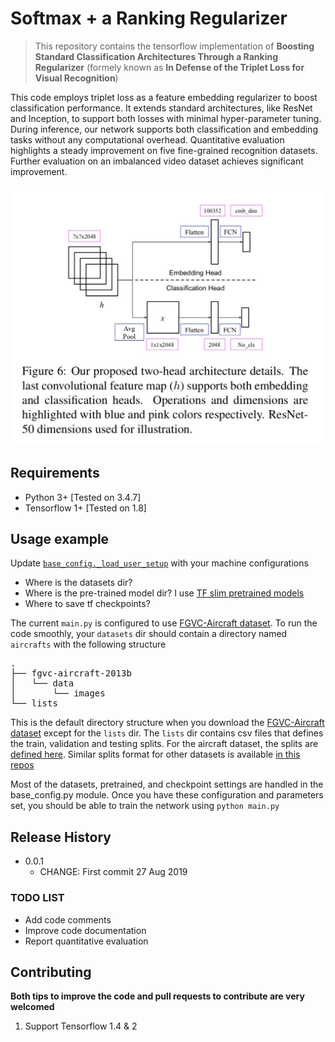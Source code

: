 # Softmax + a Ranking Regularizer

 > This repository contains the tensorflow implementation of **Boosting Standard Classification Architectures Through a Ranking Regularizer** (formely known as **In Defense of the Triplet Loss for Visual Recognition**)

This code employs triplet loss as a feature embedding regularizer to boost classification performance. It extends standard architectures, like ResNet and Inception, to support both losses with minimal hyper-parameter tuning. 
During inference, our network supports both classification and embedding tasks without any computational overhead. Quantitative evaluation highlights a steady improvement on five fine-grained recognition datasets. Further evaluation on an imbalanced video dataset achieves significant improvement.

![](./imgs/arch.jpg)

## Requirements

* Python 3+ [Tested on 3.4.7]
* Tensorflow 1+ [Tested on 1.8]


## Usage example

Update [`base_config._load_user_setup`](https://github.com/ahmdtaha/softmax_triplet_loss/blob/f8cfa2e08484dfdd2e2c15d47ed634c037c87d90/config/base_config.py#L98) with your machine configurations

- Where is the datasets dir?
- Where is the pre-trained model dir? I use [TF slim pretrained models](https://github.com/tensorflow/models/tree/master/research/slim)
- Where to save tf checkpoints?

The current `main.py` is configured to use [FGVC-Aircraft dataset](http://www.robots.ox.ac.uk/~vgg/data/fgvc-aircraft/). To run the code smoothly, your `datasets` dir should contain a directory named `aircrafts` with the following structure
<pre>
.
├── fgvc-aircraft-2013b
│   └── data
│       └── images
└── lists
</pre>

This is the default directory structure when you download the [FGVC-Aircraft dataset](http://www.robots.ox.ac.uk/~vgg/data/fgvc-aircraft/) except for the `lists` dir. The `lists` dir contains csv files that defines the train, validation and testing splits. For the aircraft dataset, the splits are [defined here](https://github.com/ahmdtaha/softmax_triplet_loss/tree/master/datasets_lists/aircrafts/lists). Similar splits format for other datasets is available [in this repos](https://github.com/ahmdtaha/FineGrainedVisualRecognition/tree/master/dataset_sample)

Most of the datasets, pretrained, and checkpoint settings are handled in the base_config.py module. Once you have these configuration and parameters set, you should be able to train the network using `python main.py`


## Release History

* 0.0.1
    * CHANGE: First commit 27 Aug 2019

### TODO LIST
* Add code comments
* Improve code documentation
* Report quantitative evaluation


## Contributing

**Both tips to improve the code and pull requests to contribute are very welcomed**

1. Support Tensorflow 1.4 & 2
